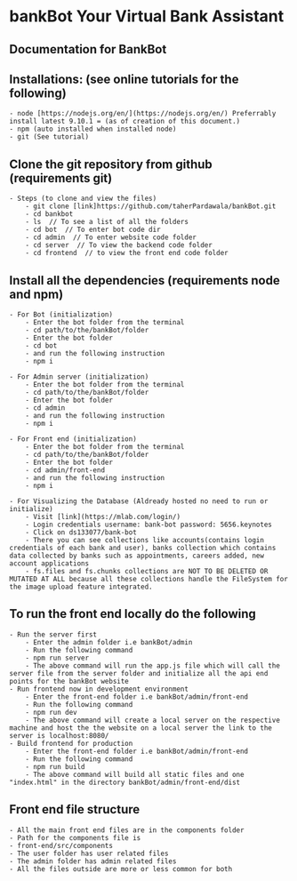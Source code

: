 # bankBot Your Virtual Bank Assistant
## Documentation for BankBot

## Installations: (see online tutorials for the following)
    - node [https://nodejs.org/en/](https://nodejs.org/en/) Preferrably install latest 9.10.1 = (as of creation of this document.)
    - npm (auto installed when installed node)
    - git (See tutorial)

## Clone the git repository from github (requirements git)
    - Steps (to clone and view the files)
        - git clone [link]https://github.com/taherPardawala/bankBot.git
        - cd bankbot
        - ls  // To see a list of all the folders
        - cd bot  // To enter bot code dir
        - cd admin  // To enter website code folder
        - cd server  // To view the backend code folder
        - cd frontend  // to view the front end code folder

## Install all the dependencies (requirements node and npm)
    - For Bot (initialization)
        - Enter the bot folder from the terminal
        - cd path/to/the/bankBot/folder
        - Enter the bot folder
        - cd bot
        - and run the following instruction
        - npm i

    - For Admin server (initialization)
        - Enter the bot folder from the terminal
        - cd path/to/the/bankBot/folder
        - Enter the bot folder
        - cd admin
        - and run the following instruction
        - npm i

    - For Front end (initialization)
        - Enter the bot folder from the terminal
        - cd path/to/the/bankBot/folder
        - Enter the bot folder
        - cd admin/front-end
        - and run the following instruction
        - npm i

    - For Visualizing the Database (Aldready hosted no need to run or initialize)
        - Visit [link](https://mlab.com/login/)
        - Login credentials username: bank-bot password: 5656.keynotes 
        - Click on ds133077/bank-bot
        - There you can see collections like accounts(contains login credentials of each bank and user), banks collection which contains data collected by banks such as appointments, careers added, new account applications
        - fs.files and fs.chunks collections are NOT TO BE DELETED OR MUTATED AT ALL because all these collections handle the FileSystem for the image upload feature integrated.

## To run the front end locally do the following
    - Run the server first 
        - Enter the admin folder i.e bankBot/admin
        - Run the following command
        - npm run server
        - The above command will run the app.js file which will call the server file from the server folder and initialize all the api end points for the bankBot website
    - Run frontend now in development environment
        - Enter the front-end folder i.e bankBot/admin/front-end
        - Run the following command
        - npm run dev
        - The above command will create a local server on the respective machine and host the the website on a local server the link to the server is localhost:8080/
    - Build frontend for production
        - Enter the front-end folder i.e bankBot/admin/front-end
        - Run the following command
        - npm run build
        - The above command will build all static files and one "index.html" in the directory bankBot/admin/front-end/dist

## Front end file structure
    - All the main front end files are in the components folder
    - Path for the components file is 
    - front-end/src/components
    - The user folder has user related files
    - The admin folder has admin related files
    - All the files outside are more or less common for both

